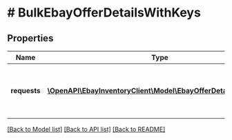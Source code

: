 # # BulkEbayOfferDetailsWithKeys

## Properties

Name | Type | Description | Notes
------------ | ------------- | ------------- | -------------
**requests** | [**\OpenAPI\EbayInventoryClient\Model\EbayOfferDetailsWithKeys[]**](EbayOfferDetailsWithKeys.md) | The details of each offer that is being created is passed in under this container. Up to 25 offers can be created with one &lt;strong&gt;bulkCreateOffer&lt;/strong&gt; call. | [optional]

[[Back to Model list]](../../README.md#models) [[Back to API list]](../../README.md#endpoints) [[Back to README]](../../README.md)
